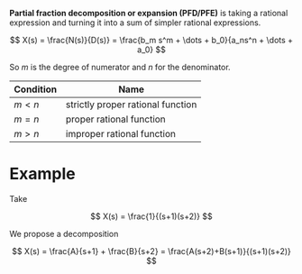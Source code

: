 **Partial fraction decomposition or expansion (PFD/PFE)** is taking a rational expression and turning it into a sum of simpler rational expressions.

$$
X(s) = \frac{N(s)}{D(s)} = \frac{b_m s^m + \dots + b_0}{a_ns^n + \dots + a_0}
$$

So $m$ is the degree of numerator and $n$ for the denominator.

|Condition|Name|
|---------|----|
|$m<n$|strictly proper rational function|
|$m=n$|proper rational function|
|$m>n$|improper rational function|

# Example

Take 

$$
X(s) = \frac{1}{(s+1)(s+2)}
$$

We propose a decomposition

$$
X(s) = \frac{A}{s+1} + \frac{B}{s+2} = \frac{A(s+2)+B(s+1)}{(s+1)(s+2)}
$$